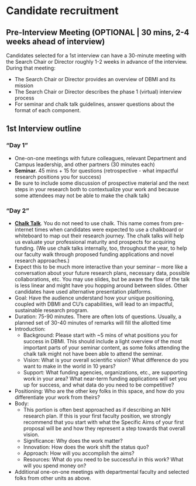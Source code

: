 # Candidate recruitment
## Pre-Interview Meeting (OPTIONAL | 30 mins, 2-4 weeks ahead of interview)
Candidates selected for a 1st interview can have a 30-minute meeting with the Search Chair or Director roughly 1-2 weeks in advance of the interview. During that meeting:
-	The Search Chair or Director provides an overview of DBMI and its mission
-	The Search Chair or Director describes the phase 1 (virtual) interview process
  -	For seminar and chalk talk guidelines, answer questions about the format of each component.

## 1st Interview outline
###	“Day 1”
-	One-on-one meetings with future colleagues, relevant Department and Campus leadership, and other partners (30 minutes each)
-	**Seminar.** 45 mins + 15 for questions (retrospective - what impactful research positions you for success)
  -	Be sure to include some discussion of prospective material and the next steps in your research  both to contextualize your work and because some attendees may not be able to make the chalk talk)

###	“Day 2”
-	[**Chalk Talk**](https://github.com/jananiravi/dbmi_seminar/blob/main/docs/chalk-talk.md). You do not need to use chalk. This name comes from pre-internet times when candidates were expected to use a chalkboard or whiteboard to map out their research journey. The chalk talks will help us evaluate your professional maturity and prospects for acquiring funding. (We use chalk talks internally, too, throughout the year, to help our faculty walk through proposed funding applications and novel research approaches.)
  -	Expect this to be much more interactive than your seminar –  more like a conversation about your future research plans, necessary data, possible collaborations, etc. You may use slides, but be aware the flow of the talk is less linear and might have you hopping around between slides. Other candidates have used alternative presentation platforms.
-	Goal: Have the audience understand how your unique positioning, coupled with DBMI and CU’s capabilities, will lead to an impactful, sustainable research program.
-	Duration: 75-90 minutes. There are often lots of questions. Usually, a planned set of 30-40 minutes of remarks will fill the allotted time
  -	Introduction:
    -	Background: Please start with ~5 mins of what positions you for success in DBMI. This should include a light overview of the most important parts of your seminar content, as some folks attending the chalk talk might not have been able to attend the seminar.
    -	Vision: What is your overall scientific vision? What difference do you want to make in the world in 10 years?
    -	Support: What funding agencies, organizations, etc., are supporting work in your area? What near-term funding applications will set you up for success, and what data do you need to be competitive?
  -	Positioning: Who are the other key folks in this space, and how do you differentiate your work from theirs?
  -	Body:
    -	This portion is often best approached as if describing an NIH research plan. If this is your first faculty position, we strongly recommend that you start with what the Specific Aims of your first proposal will be and how they represent a step towards that overall vision.
    -	Significance: Why does the work matter?
    -	Innovation: How does the work shift the status quo?
    -	Approach: How will you accomplish the aims?
    -	Resources: What do you need to be successful in this work? What will you spend money on?
-	Additional one-on-one meetings with departmental faculty and selected folks from other units as above. 
